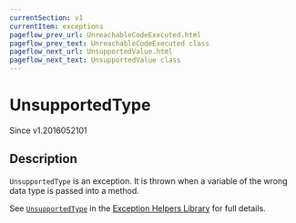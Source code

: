 ```yaml
---
currentSection: v1
currentItem: exceptions
pageflow_prev_url: UnreachableCodeExecuted.html
pageflow_prev_text: UnreachableCodeExecuted class
pageflow_next_url: UnsupportedValue.html
pageflow_next_text: UnsupportedValue class
---
```


# UnsupportedType

<div class="callout info" markdown="1">
Since v1.2016052101
</div>

## Description

`UnsupportedType` is an exception. It is thrown when a variable of the wrong data type is passed into a method.

See [`UnsupportedType`](http://ganbarodigital.github.io/php-mv-exception-helpers/V1/BaseExceptions/UnsupportedType.html) in the [Exception Helpers Library](http://ganbarodigital.github.io/php-mv-exception-helpers/) for full details.
